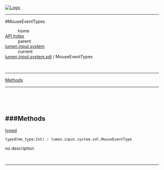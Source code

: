 
[![Logo](../../../../../images/logo.png)](../../../../../index.html)

---

#MouseEventTypes


&emsp;&emsp;&emsp;home   
[API Index](../../../../../api/index.html#lumen.input)   
&emsp;&emsp;&emsp;parent    
[lumen.input.system](../)     
&emsp;&emsp;&emsp;current    
[lumen.input.system.sdl](./) / MouseEventTypes

<br/>

---


[Methods](#Methods)   


---

&nbsp;   

&nbsp;   

<a class="lift" name="Methods" ></a>
###Methods   
---
<a class="lift" name="typed" href="#typed">typed</a>



`typed(me_type:Int) : lumen.input.system.sdl.MouseEventType`

<span class="small_desc_flat"> no description </span>   



&nbsp;
&nbsp;
&nbsp;

---  


&nbsp;   
&nbsp;   